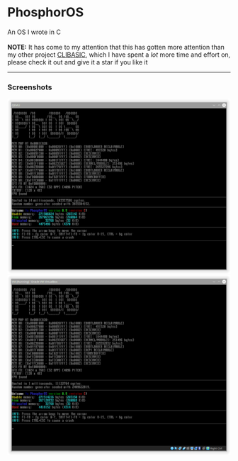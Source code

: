 # PhosphorOS
An OS I wrote in C <br>
<br>
**NOTE:** It has come to my attention that this has gotten more attention than my other project [CLIBASIC](https://github.com/pqcraft/clibasic), which I have spent a *lot* more time and effort on, please check it out and give it a star if you like it

---

### Screenshots
![](img/Screenshot_000.png)
![](img/Screenshot_001.png)
